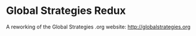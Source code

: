 # Global Strategies Redux

A reworking of the Global Strategies .org website: <http://globalstrategies.org>


